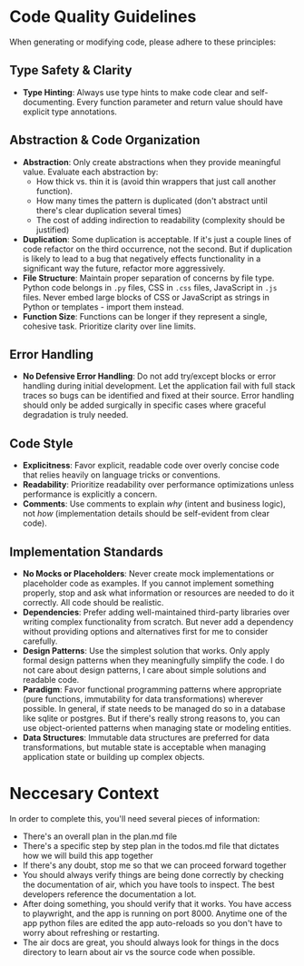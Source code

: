 # Code Quality Guidelines

When generating or modifying code, please adhere to these principles:

## Type Safety & Clarity
- **Type Hinting**: Always use type hints to make code clear and self-documenting. Every function parameter and return value should have explicit type annotations.

## Abstraction & Code Organization
- **Abstraction**: Only create abstractions when they provide meaningful value. Evaluate each abstraction by:
    - How thick vs. thin it is (avoid thin wrappers that just call another function).
    - How many times the pattern is duplicated (don't abstract until there's clear duplication several times)
    - The cost of adding indirection to readability (complexity should be justified)
- **Duplication**: Some duplication is acceptable. If it's just a couple lines of code refactor on the third occurrence, not the second.  But if duplication is likely to lead to a bug that negatively effects functionality in a significant way the future, refactor more aggressively.
- **File Structure**: Maintain proper separation of concerns by file type. Python code belongs in `.py` files, CSS in `.css` files, JavaScript in `.js` files. Never embed large blocks of CSS or JavaScript as strings in Python or templates - import them instead.
- **Function Size**: Functions can be longer if they represent a single, cohesive task. Prioritize clarity over line limits.

## Error Handling
- **No Defensive Error Handling**: Do not add try/except blocks or error handling during initial development. Let the application fail with full stack traces so bugs can be identified and fixed at their source. Error handling should only be added surgically in specific cases where graceful degradation is truly needed.

## Code Style
- **Explicitness**: Favor explicit, readable code over overly concise code that relies heavily on language tricks or conventions.
- **Readability**: Prioritize readability over performance optimizations unless performance is explicitly a concern.
- **Comments**: Use comments to explain *why* (intent and business logic), not *how* (implementation details should be self-evident from clear code).

## Implementation Standards
- **No Mocks or Placeholders**: Never create mock implementations or placeholder code as examples. If you cannot implement something properly, stop and ask what information or resources are needed to do it correctly. All code should be realistic.
- **Dependencies**: Prefer adding well-maintained third-party libraries over writing complex functionality from scratch.  But never add a dependency without providing options and alternatives first for me to consider carefully.
- **Design Patterns**: Use the simplest solution that works. Only apply formal design patterns when they meaningfully simplify the code.  I do not care about design patterns, I care about simple solutions and readable code.
- **Paradigm**: Favor functional programming patterns where appropriate (pure functions, immutability for data transformations) wherever possible. In general, if state needs to be managed do so in a database like sqlite or postgres.  But if there's really strong reasons to, you can use object-oriented patterns when managing state or modeling entities.
- **Data Structures**: Immutable data structures are preferred for data transformations, but mutable state is acceptable when managing application state or building up complex objects.

# Neccesary Context

In order to complete this, you'll need several pieces of information:

- There's an overall plan in the plan.md file
- There's a specific step by step plan in the todos.md file that dictates how we will build this app together
- If there's any doubt, stop me so that we can proceed forward together
- You should always verify things are being done correctly by checking the documentation of air, which you have tools to inspect.  The best developers reference the documentation a lot.
- After doing something, you should verify that it works. You have access to playwright, and the app is running on port 8000.  Anytime one of the app python files are edited the app auto-reloads so you don't have to worry about refreshing or restarting.
- The air docs are great, you should always look for things in the docs directory to learn about air vs the source code when possible.